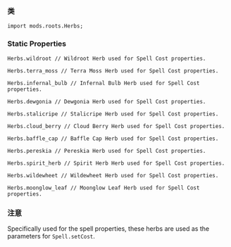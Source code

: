 
### 类

```zenscript
import mods.roots.Herbs;
```

### Static Properties

```zenscript
Herbs.wildroot // Wildroot Herb used for Spell Cost properties.

Herbs.terra_moss // Terra Moss Herb used for Spell Cost properties.

Herbs.infernal_bulb // Infernal Bulb Herb used for Spell Cost properties.

Herbs.dewgonia // Dewgonia Herb used for Spell Cost properties.

Herbs.stalicripe // Stalicripe Herb used for Spell Cost properties.

Herbs.cloud_berry // Cloud Berry Herb used for Spell Cost properties.

Herbs.baffle_cap // Baffle Cap Herb used for Spell Cost properties.

Herbs.pereskia // Pereskia Herb used for Spell Cost properties.

Herbs.spirit_herb // Spirit Herb Herb used for Spell Cost properties.

Herbs.wildewheet // Wildewheet Herb used for Spell Cost properties.

Herbs.moonglow_leaf // Moonglow Leaf Herb used for Spell Cost properties.

```
### 注意

Specifically used for the spell properties, these herbs are used as the parameters for `Spell.setCost`.
